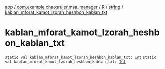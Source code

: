 [app](../../../index.md) / [com.example.chaosruler.msa_manager](../../index.md) / [R](../index.md) / [string](index.md) / [kablan_mforat_kamot_lzorah_heshbon_kablan_txt](.)

# kablan_mforat_kamot_lzorah_heshbon_kablan_txt

`static val kablan_mforat_kamot_lzorah_heshbon_kablan_txt: `[`Int`](https://kotlinlang.org/api/latest/jvm/stdlib/kotlin/-int/index.html)
`static val kablan_mforat_kamot_lzorah_heshbon_kablan_txt: `[`Int`](https://kotlinlang.org/api/latest/jvm/stdlib/kotlin/-int/index.html)